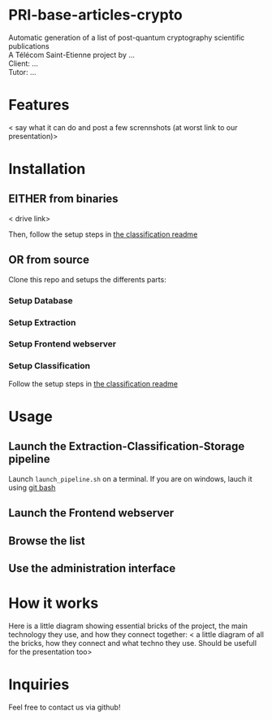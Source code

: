 # PRI-base-articles-crypto
Automatic generation of a list of post-quantum cryptography scientific publications  
A Télécom Saint-Etienne project by ...  
Client: ...  
Tutor: ...

# Features

< say what it can do and post a few scrennshots (at worst link to our presentation)>

# Installation

## EITHER from binaries

< drive link>

Then, follow the setup steps in [the classification readme](Classification/readme.md)

## OR from source

Clone this repo and setups the differents parts:

### Setup Database

### Setup Extraction

### Setup Frontend webserver

### Setup Classification

Follow the setup steps in [the classification readme](Classification/readme.md)

# Usage

## Launch the Extraction-Classification-Storage pipeline

Launch `launch_pipeline.sh` on a terminal. If you are on windows, lauch it using [git bash](https://gitforwindows.org/)

## Launch the Frontend webserver

## Browse the list

## Use the administration interface

# How it works

Here is a little diagram showing essential bricks of the project, the main technology they use, and how they connect together:
< a little diagram of all the bricks, how they connect and what techno they use. Should be usefull for the presentation too>

# Inquiries

Feel free to contact us via github!
